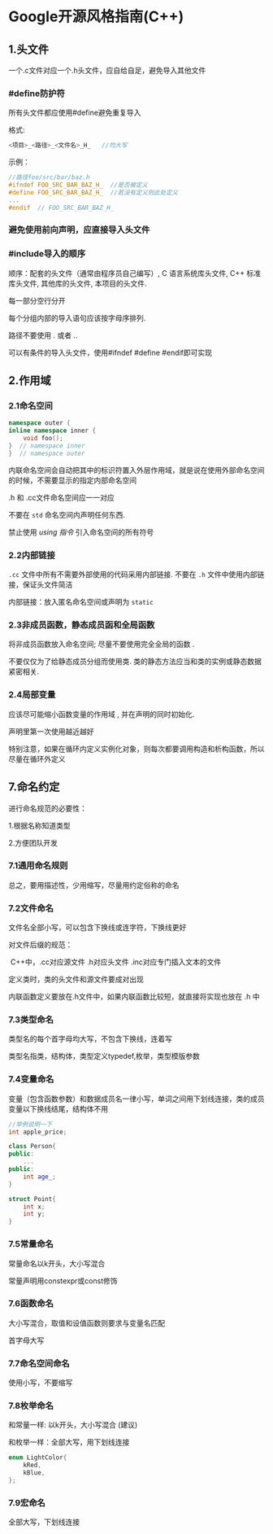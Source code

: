 # Google开源风格指南(C++)

## 1.头文件

一个.c文件对应一个.h头文件，应自给自足，避免导入其他文件

### #define防护符

所有头文件都应使用#define避免重复导入

格式:

```cpp
<项目>_<路径>_<文件名>_H_   //均大写
```

示例：

```cpp
//路径foo/src/bar/baz.h
#ifndef FOO_SRC_BAR_BAZ_H_  //是否被定义
#define FOO_SRC_BAR_BAZ_H_  //若没有定义则此处定义
...
#endif  // FOO_SRC_BAR_BAZ_H_
```

### 避免使用前向声明，应直接导入头文件

### #include导入的顺序

顺序：配套的头文件（通常由程序员自己编写）, C 语言系统库头文件, C++ 标准库头文件, 其他库的头文件, 本项目的头文件.

每一部分空行分开

每个分组内部的导入语句应该按字母序排列. 

路径不要使用 . 或者 ..

可以有条件的导入头文件，使用#ifndef #define #endif即可实现

## 2.作用域

### 2.1命名空间

```cpp
namespace outer {
inline namespace inner {
    void foo();
}  // namespace inner
}  // namespace outer
```

内联命名空间会自动把其中的标识符置入外层作用域，就是说在使用外部命名空间的时候，不需要显示的指定内部命名空间

.h 和 .cc文件命名空间应一一对应

不要在 `std` 命名空间内声明任何东西.

禁止使用 *using 指令* 引入命名空间的所有符号

### 2.2内部链接

`.cc` 文件中所有不需要外部使用的代码采用内部链接. 不要在 `.h` 文件中使用内部链接，保证头文件简洁

内部链接：放入匿名命名空间或声明为 `static`

### 2.3非成员函数，静态成员函和全局函数

将非成员函数放入命名空间; 尽量不要使用完全全局的函数 .

不要仅仅为了给静态成员分组而使用类. 类的静态方法应当和类的实例或静态数据紧密相关.

### 2.4局部变量

应该尽可能缩小函数变量的作用域 , 并在声明的同时初始化.

声明里第一次使用越近越好

特别注意，如果在循环内定义实例化对象，则每次都要调用构造和析构函数，所以尽量在循环外定义

## 7.命名约定

进行命名规范的必要性：

1.根据名称知道类型

2.方便团队开发

### 7.1通用命名规则

总之，要用描述性，少用缩写，尽量用约定俗称的命名

### 7.2文件命名

文件名全部小写，可以包含下换线或连字符，下换线更好

对文件后缀的规范：

​	C++中，.cc对应源文件  .h对应头文件  .inc对应专门插入文本的文件

定义类时，类的头文件和源文件要成对出现

内联函数定义要放在.h文件中，如果内联函数比较短，就直接将实现也放在 .h 中

### 7.3类型命名

类型名的每个首字母均大写，不包含下换线，连着写

类型名指类，结构体，类型定义typedef,枚举，类型模版参数

### 7.4变量命名

变量（包含函数参数）和数据成员名一律小写，单词之间用下划线连接，类的成员变量以下换线结尾，结构体不用

```cpp
//举例说明一下
int apple_price;

class Person{
public:
    ...
public:
    int age_;
}

struct Point{
    int x;
    int y;
}
```

### 7.5常量命名

常量命名以k开头，大小写混合

常量声明用constexpr或const修饰

### 7.6函数命名

大小写混合，取值和设值函数则要求与变量名匹配

首字母大写

### 7.7命名空间命名

使用小写，不要缩写

### 7.8枚举命名

和常量一样:  以k开头，大小写混合 (建议)

和枚举一样：全部大写，用下划线连接

```cpp
enum LightColor{
    kRed,
    kBlue,
};
```

### 7.9宏命名

全部大写，下划线连接





